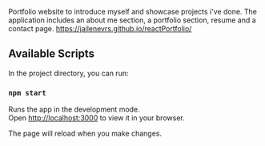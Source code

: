 
Portfolio website to introduce myself and showcase projects i've done. The application includes an about me section, a portfolio section, resume and a contact page.
https://jailenevrs.github.io/reactPortfolio/

## Available Scripts

In the project directory, you can run:

### `npm start`

Runs the app in the development mode.\
Open [http://localhost:3000](http://localhost:3000) to view it in your browser.

The page will reload when you make changes.

